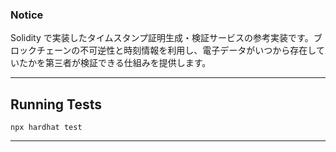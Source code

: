 ### Notice
Solidity で実装したタイムスタンプ証明生成・検証サービスの参考実装です。ブロックチェーンの不可逆性と時刻情報を利用し、電子データがいつから存在していたかを第三者が検証できる仕組みを提供します。

---

## Running Tests

```
npx hardhat test
```

---

